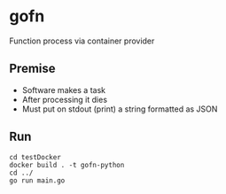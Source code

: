 # gofn
Function process via container provider

## Premise

- Software makes a task
- After processing it dies
- Must put on stdout (print) a string formatted as JSON

## Run

    cd testDocker
    docker build . -t gofn-python
    cd ../
    go run main.go


